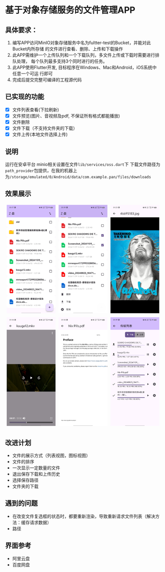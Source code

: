 # 基于对象存储服务的文件管理APP

## 具体要求：
1. 编写APP访问MinIO对象存储服务中名为fultter-test的Bucket，并能对此Bucket内所存储
的文件进行查看、删除、上传和下载操作
2. 此APP需维护一个上传队列和一个下载队列，多文件上传或下载时需要进行排队处理，
每个队列最多支持3个同时进行的任务。
3. 此APP使用Flutter开发, 目标程序在Windows、Mac和Android，iOS系统中任意一个可运
行即可
4. 完成后提交完整可编译的工程源代码

## 已实现的功能
- [x] 文件列表查看(下拉刷新)
- [x] 文件预览(图片、音视频及pdf, 不保证所有格式都能播放) 
- [x] 文件删除 
- [x] 文件下载（不支持文件夹的下载）
- [x] 文件上传(本地文件选择上传) 

## 说明
运行在安卓平台
minio相关设置在文件`lib/services/oss.dart`下
下载文件路径为`path_provider`包提供，在我的机器上为`/storage/emulated/0/Android/data/com.example.pan/files/downloads`

## 效果展示
<div style="display: flex; flex-wrap: wrap;">
    <div style="flex: 1 0 30%; margin: 5px;">
        <img src="res/home1.jpg" alt="Image 1" style="width: 100%;">
    </div>
    <div style="flex: 1 0 30%; margin: 5px;">
        <img src="res/home2.jpg" alt="Image 1" style="width: 100%;">
    </div>
    <div style="flex: 1 0 30%; margin: 5px;">
        <img src="res/picture_view.jpg" alt="Image 1" style="width: 100%;">
    </div>
    <div style="flex: 1 0 30%; margin: 5px;">
        <img src="res/video_play.jpg" alt="Image 1" style="width: 100%;">
    </div>
    <div style="flex: 1 0 30%; margin: 5px;">
        <img src="res/pdf_view.jpg" alt="Image 1" style="width: 100%;">
    </div>
    <div style="flex: 1 0 30%; margin: 5px;">
        <img src="res/transfer.jpg" alt="Image 1" style="width: 100%;">
    </div>
</div>

## 改进计划
- 文件的展示方式（列表视图，图标视图）
- 文件的排序
- 一次显示一定数量的文件
- 退出保存下载和上传历史
- 选择保存路径
- 文件夹的下载

## 遇到的问题
- 在改变文件复选框的状态时，都要重新渲染，导致重新请求文件列表（解决方法：缓存请求数据）
- 路径

## 界面参考
- 阿里云盘
- 百度网盘
